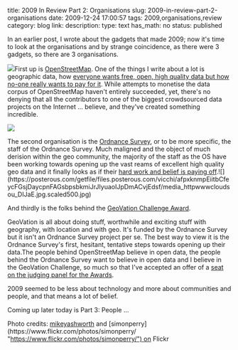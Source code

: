 title: 2009 In Review Part 2: Organisations
slug: 2009-in-review-part-2-organisations
date: 2009-12-24 17:00:57
tags: 2009,organisations,review
category: blog
link: 
description: 
type: text
has_math: no
status: published

In an earlier post, I wrote about the gadgets that made 2009; now it's time to look at the organisations and by strange coincidence, as there were 3 gadgets, so there are 3 organisations.

[![](https://farm1.static.flickr.com/48/142620979_fac286a7cb.jpg)](https://www.flickr.com/photos/simonperry/142620979/ "https://www.flickr.com/photos/simonperry/142620979/")First up is [OpenStreetMap](https://www.openstreetmap.org/ "https://www.openstreetmap.org/"). One of the things I write about a lot is geographic data, how [everyone wants free, open, high quality data but how no-one really wants to pay for it](/2009/11/16/the-geo-data-dichotomy-dilemma/ "/2009/11/16/the-geo-data-dichotomy-dilemma/"). While attempts to monetise the data corpus of OpenStreetMap haven't entirely succeeded, yet, there's no denying that all the contributors to one of the biggest crowdsourced data projects on the Internet ... believe, and they've created something incredible.

[![](https://farm3.static.flickr.com/2561/4039756073_3a2cb46736.jpg)](https://www.flickr.com/photos/36844288@N00/4039756073/ "https://www.flickr.com/photos/36844288@N00/4039756073/")

The second organisation is the [Ordnance Survey](https://www.ordnancesurvey.co.uk/oswebsite/ "https://www.ordnancesurvey.co.uk/oswebsite/"), or to be more specific, the staff of the Ordnance Survey. Much maligned and the object of much derision within the geo community, the majority of the staff as the OS have been working towards opening up the vast reams of excellent high quality geo data and it finally looks as if their [hard work and belief is paying off](https://www.communities.gov.uk/publications/corporate/ordnancesurveyconsultation "https://www.communities.gov.uk/publications/corporate/ordnancesurveyconsultation").![](https://posterous.com/getfile/files.posterous.com/vicchi/afpxknmpEiitbCfeycFGsjDaycpnFAGsbpsbkmiJrJIyuaoIJpDmACvjEdsf/media_httpwwwcloudsou_DIJaE.jpg.scaled500.jpg) 

And thirdly is the folks behind the [GeoVation Challenge Award](https://challenge.geovation.org.uk/ "https://challenge.geovation.org.uk/"). 

<!-- TEASER_END -->

GeoVation is all about doing stuff, worthwhile and exciting stuff with geography, with location and with geo. It's funded by the Ordnance Survey but it isn't an Ordnance Survey project per se. The best way to view it is the Ordnance Survey's first, hesitant, tentative steps towards opening up their data.The people behind OpenStreetMap believe in open data, the people behind the Ordnance Survey want to believe in open data and I believe in the GeoVation Challenge, so much so that I've accepted an offer of a [seat on the judging panel for the Awards](https://www.ordnancesurvey.co.uk/oswebsite/media/news/2009/dec/geovationcountdown.html "https://www.ordnancesurvey.co.uk/oswebsite/media/news/2009/dec/geovationcountdown.html").

2009 seemed to be less about technology and more about communities and people, and that means a lot of belief.

Coming up later today is Part 3: People ...

Photo credits: [mikeyashworth](https://www.flickr.com/photos/36844288@N00/ "https://www.flickr.com/photos/36844288@N00/") and [simonperry](https://www.flickr.com/photos/simonperry/ "https://www.flickr.com/photos/simonperry/") on Flickr

